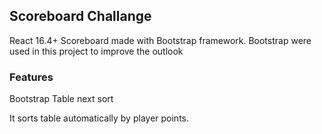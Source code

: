## Scoreboard Challange
React 16.4+
Scoreboard made with Bootstrap framework.
Bootstrap were used in this project to improve the outlook

### Features
Bootstrap Table next sort

It sorts table automatically by player points.


